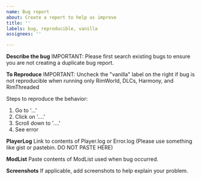 ```yaml
---
name: Bug report
about: Create a report to help us improve
title: ''
labels: bug, reproducible, vanilla
assignees: ''

---
```


**Describe the bug**
IMPORTANT: Please first search existing bugs to ensure you are not creating a duplicate bug report.  

**To Reproduce**
IMPORTANT: Uncheck the "vanilla" label on the right if bug is not reproducible when running only RimWorld, DLCs, Harmony, and RimThreaded

Steps to reproduce the behavior:
1. Go to '...'
2. Click on '....'
3. Scroll down to '....'
4. See error

**PlayerLog**
Link to contents of Player.log or Error.log (Please use something like gist or pastebin. DO NOT PASTE HERE)

**ModList**
Paste contents of ModList used when bug occurred.

**Screenshots**
If applicable, add screenshots to help explain your problem.
